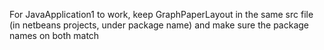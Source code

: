 For JavaApplication1 to work, keep GraphPaperLayout in the same src file (in netbeans projects, under package name)
and make sure the package names on both match
